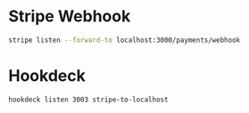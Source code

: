 # Stripe Webhook
```bash
stripe listen --forward-to localhost:3000/payments/webhook
```

# Hookdeck
```bash
hookdeck listen 3003 stripe-to-localhost
```
